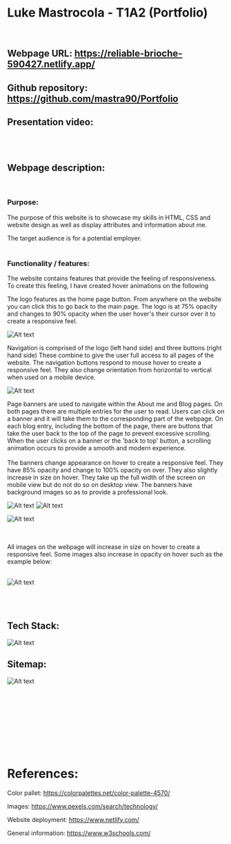 # Luke Mastrocola - T1A2 (Portfolio)
<br>

## Webpage URL: https://reliable-brioche-590427.netlify.app/

## Github repository: https://github.com/mastra90/Portfolio

## Presentation video:

<br>
<br>

## Webpage description:
<br>

### Purpose:

The purpose of this website is to showcase my skills in HTML, CSS and website design as well as display attributes and information about me. 

The target audience is for a potential employer.
<br>
<br>

### Functionality / features:

The website contains features that provide the feeling of responsiveness.
To create this feeling, I have created hover animations on the following


The logo features as the home page button. From anywhere on the website you can click this to go back to the main page.
The logo is at 75% opacity and changes to 90% opacity when the user hover's their cursor over it to create a responsive feel.

![Alt text](../../../../../../../../C:/Users/lukej/Documents/coder-acadamy/term-1/assignments/portfolio/Images/Screenshots/logo.png)


Navigation is comprised of the logo (left hand side) and three buttons (right hand side) These combine to give the user full access to all pages of the website. The navigation buttons respond to mouse hover to create a responsive feel. They also change orientation from horizontal to vertical when used on a mobile device.

![Alt text](../../../../../../../../C:/Users/lukej/Documents/coder-acadamy/term-1/assignments/portfolio/Images/Screenshots/navigation.jpg)


Page banners are used to navigate within the About me and Blog pages. 
On both pages there are multiple entries for the user to read. Users can click on a banner and it will take them to the corresponding part of the webpage. On each blog entry, including the bottom of the page, there are buttons that take the user back to the top of the page to prevent excessive scrolling. When the user clicks on a banner or the 'back to top' button, a scrolling animation occurs to provide a smooth and modern experience.
<br>
<br>
The banners change appearance on hover to create a responsive feel. They have 85% opacity and change to 100% opacity on over. They also slightly increase in size on hover. They take up the full width of the screen on mobile view but do not do so on desktop view. The banners have background images so as to provide a professional look. 

![Alt text](../../../../../../../../C:/Users/lukej/Documents/coder-acadamy/term-1/assignments/portfolio/Images/Screenshots/banner-desktop.jpg) ![Alt text](../../../../../../../../C:/Users/lukej/Documents/coder-acadamy/term-1/assignments/portfolio/Images/Screenshots/back-to-top.jpg)


![Alt text](../../../../../../../../C:/Users/lukej/Documents/coder-acadamy/term-1/assignments/portfolio/Images/Screenshots/banner-mobile.jpg) 


<br>
<br>
All images on the webpage will increase in size on hover to create a responsive feel. Some images also increase in opacity on hover such as the example below:
<br>
<br>

![Alt text](../../../../../../../../C:/Users/lukej/Documents/coder-acadamy/term-1/assignments/portfolio/Images/Screenshots/image-hover.jpg)
<br>
<br>
<br>
<br>

## Tech Stack:
![Alt text](../../../../../../../../C:/Users/lukej/Documents/coder-acadamy/term-1/assignments/portfolio/Images/Tech%20Stack.png)

## Sitemap:

![Alt text](../../../../../../../../C:/Users/lukej/Documents/coder-acadamy/term-1/assignments/portfolio/Images/Sitemap.png)

<br>
<br>
<br>
<br>
<br>
<br>
<br>
<br>







# References:

Color pallet:                   https://colorpalettes.net/color-palette-4570/

Images:                         https://www.pexels.com/search/technology/ 

Website deployment:             https://www.netlify.com/

General information:            https://www.w3schools.com/         



